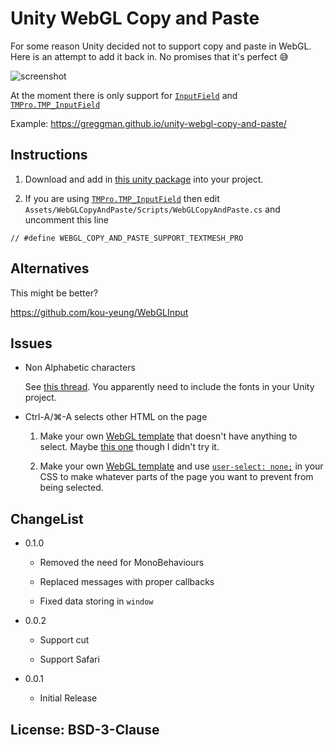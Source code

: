 # Unity WebGL Copy and Paste

For some reason Unity decided not to support copy and paste in WebGL.
Here is an attempt to add it back in. No promises that it's perfect 😅

![screenshot](https://user-images.githubusercontent.com/234804/85267132-caa04900-b4af-11ea-821f-921cb7f02f34.gif)

At the moment there is only support for [`InputField`](https://docs.unity3d.com/2019.1/Documentation/Manual/script-InputField.html) and
[`TMPro.TMP_InputField`](https://docs.unity3d.com/Packages/com.unity.textmeshpro@2.1/api/TMPro.TMP_InputField.html)

Example: https://greggman.github.io/unity-webgl-copy-and-paste/

## Instructions

1. Download and add in [this unity package](https://github.com/greggman/unity-webgl-copy-and-paste/releases/latest) into your project.

2. If you are using [`TMPro.TMP_InputField`](https://docs.unity3d.com/Packages/com.unity.textmeshpro@2.1/api/TMPro.TMP_InputField.html) then edit `Assets/WebGLCopyAndPaste/Scripts/WebGLCopyAndPaste.cs`
and uncomment this line

```
// #define WEBGL_COPY_AND_PASTE_SUPPORT_TEXTMESH_PRO
```

## Alternatives

This might be better?

https://github.com/kou-yeung/WebGLInput

## Issues

* Non Alphabetic characters

  See [this thread](https://forum.unity.com/threads/japanese-hiragana-characters-dont-work-in-webgl.356097/). 
  You apparently need to include the fonts in your Unity project.

* Ctrl-A/⌘-A selects other HTML on the page

  1. Make your own [WebGL template](https://docs.unity3d.com/Manual/webgl-templates.html) that doesn't have
     anything to select. Maybe [this one](https://github.com/greggman/better-unity-webgl-template) though I
     didn't try it.

  2. Make your own [WebGL template](https://docs.unity3d.com/Manual/webgl-templates.html) and
     use [`user-select: none;`](https://developer.mozilla.org/en-US/docs/Web/CSS/user-select) in your CSS
     to make whatever parts of the page you want to prevent from being selected.

## ChangeList

* 0.1.0
  
  * Removed the need for MonoBehaviours
  
  * Replaced messages with proper callbacks

  * Fixed data storing in `window`

* 0.0.2

  * Support cut

  * Support Safari

* 0.0.1

  * Initial Release

## License: BSD-3-Clause
